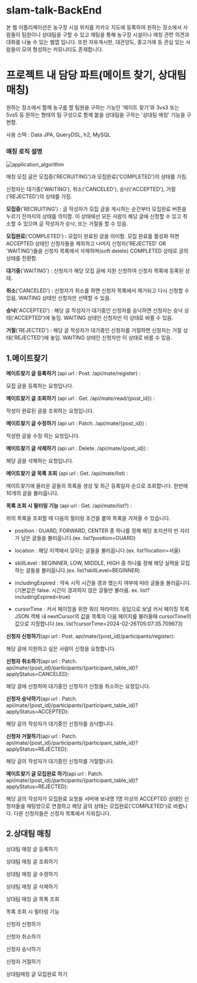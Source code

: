 # slam-talk-BackEnd
본 웹 어플리케이션은 농구장 시설 위치를 카카오 지도에 등록하여 원하는 장소에서 사람들이 팀원이나 상대팀을 구할 수 있고 채팅을 통해 농구장 시설이나 매칭 관련 의견과 대화를 나눌 수 있는 웹앱 입니다. 또한 자유게시판, 대관양도, 중고거래 등 관심 있는 사람들이 모여 형성하는 커뮤니티도 존재합니다.

# 프로젝트 내 담당 파트(메이트 찾기, 상대팀 매칭)
원하는 장소에서 함께 농구를 할 팀원을 구하는 기능인 '메이트 찾기'와 3vs3 또는 5vs5 등 원하는 형태의 팀 구성으로 함께 붙을 상대팀을 구하는 '상대팀 매칭' 기능을 구현함.

사용 스텍 : Data JPA, QueryDSL, h2, MySQL



### 매칭 로직 설명
![application_algorithm](https://github.com/red481/slam-talk-backend/assets/72694104/2b31b19a-e81a-442f-90e1-004a02c5f41c)

매칭 모집 글은 모집중('RECRUITING')과 모집완료('COMPLETED')의 상태를 가짐.

신청자는 대기중('WAITING'), 취소('CANCELED'), 승낙('ACCEPTED'), 거절('REJECTED')의 상태를 가짐.

<b>모집중</b>('RECRUITING') : 글 작성자가 모집 글을 게시하는 순간부터 모집완료 버튼을 누르기 전까지의 상태를 의미함. 이 상태에선 모든 사람이 해당 글에 신청할 수 있고 취소할 수 있으며 글 작성자가 승낙, 또는 거절을 할 수 있음.

<b>모집완료</b>('COMPLETED') : 모집이 완료된 글을 의미함. 모집 완료를 활성화 하면 ACCEPTED 상태인 신청자들을 제외하고 나머지 신청자('REJECTED' OR 'WAITING')들을 신청자 목록에서 삭제하며(soft delete) COMPLETED 상태로 글의 상태를 전환함.



<b>대기중</b>('WAITING') : 신청자가 해당 모집 글에 지원 신청하여 신청자 목록에 등록된 상태. 

<b>취소</b>('CANCELED') : 신청자가 취소를 하면 신청자 목록에서 제거되고 다시 신청할 수 있음. WAITING 상태인 신청자만 선택할 수 있음.

<b>승낙</b>('ACCEPTED') : 해당 글 작성자가 대기중인 신청자를 승낙하면 신청자는 승낙 상태('ACCEPTED')에 놓임. WAITING 상태인 신청자만 이 상태로 바뀔 수 있음.

<b>거절</b>('REJECTED') : 해당 글 작성자가 대기중인 신청자를 거절하면 신청자는 거절 상태('REJECTED')에 놓임. WAITING 상태인 신청자만 이 상태로 바뀔 수 있음.


## 1.메이트찾기
<b>메이트찾기 글 등록하기</b> (api url : Post. /api/mate/register) :

모집 글을 등록하는 요청입니다.

<b>메이트찾기 글 조회하기</b> (api url : Get. /api/mate/read/{post_id}) :

작성이 완료된 글을 조회하는 요청입니다. 

<b>메이트찾기 글 수정하기</b> (api url : Patch. /api/mate/{post_id}) :

작성한 글을 수정 하는 요청입니다.

<b>메이트찾기 글 삭제하기</b> (api url : Delete. /api/mate/{post_id}) :

해당 글을 삭제하는 요청입니다.

<b>메이트찾기 글 목록 조회</b> (api url : Get. /api/mate/list) :

메이트찾기에 올라온 글들의 목록을 생성 및 최근 등록일자 순으로 조회합니다. 한번에 10개의 글을 불러옵니다.

<b>목록 조회 시 필터링 기능</b> (api url : Get. /api/mate/list?) :

위의 목록을 조회할 때 다음의 필터링 조건을 붙여 목록을 가져올 수 있습니다.

- position : GUARD, FORWARD, CENTER 중 하나를 정해 해당 포지션의 빈 자리가 남은 글들을 불러옵니다.(ex. list?position=GUARD)

- location : 해당 지역에서 모이는 글들을 불러옵니다.(ex. list?location=서울)

- skillLevel : BEGINNER, LOW, MIDDLE, HIGH 중 하나를 정해 해당 실력을 모집하는 글들을 불러옵니다.(ex. list?skillLevel=BEGINNER)

- includingExpired : 약속 시작 시간을 경과 했는지 여부에 따라 글들을 불러옵니다.(기본값은 false. 시간이 경과하지 않은 글들만 불러옴. ex. list?includingExpired=true)

- cursorTime : 커서 페이징을 위한 쿼리 파라미터. 응답으로 보낼 커서 페이징 목록 JSON 객체 내 nextCursor의 값을 목록의 다음 페이지를 불러올때 cursorTime의 값으로 지정합니다.(ex. list?cursorTime=2024-02-26T05:07:35.709673)



<b>신청자 신청하기</b>(api url : Post. api/mate/{post_id}/participants/register):

해당 글에 지원하고 싶은 사람이 신청을 요청합니다.

<b>신청자 취소하기</b>(api url : Patch. api/mate/{post_id}/participants/{participant_table_id}?applyStatus=CANCELED):

해당 글에 신청하여 대기중인 신청자가 신청을 취소하는 요청입니다.

<b>신청자 승낙하기</b>(api url : Patch. api/mate/{post_id}/participants/{participant_table_id}?applyStatus=ACCEPTED):

해당 글의 작성자가 대기중인 신청자를 승낙합니다.

<b>신청자 거절하기</b>(api url : Patch. api/mate/{post_id}/participants/{participant_table_id}?applyStatus=REJECTED):

해당 글의 작성자가 대기중인 신청자를 거절합니다.

<b>메이트찾기 글 모집완료 하기</b>(api url : Patch. api/mate/{post_id}/participants/{participant_table_id}?applyStatus=REJECTED):

해당 글의 작성자가 모집완료 요청을 서버에 보내명 1명 이상의 ACCEPTED 상태인 신청자들을 채팅방으로 연결하고 해당 글의 상태는 모집완료('COMPLETED')로 바뀝니다. 다른 신청자들은 신청자 목록에서 지워집니다.


## 2.상대팀 매칭
상대팀 매칭 글 등록하기

상대팀 매칭 글 조회하기

상대팀 매칭 글 수정하기

상대팀 매칭 글 삭제하기

상대팀 매칭 글 목록 조회

목록 조회 시 필터링 기능

신청자 신청하기

신청자 취소하기

신청자 승낙하기

신청자 거절하기

상대팀매칭 글 모집완료 하기

